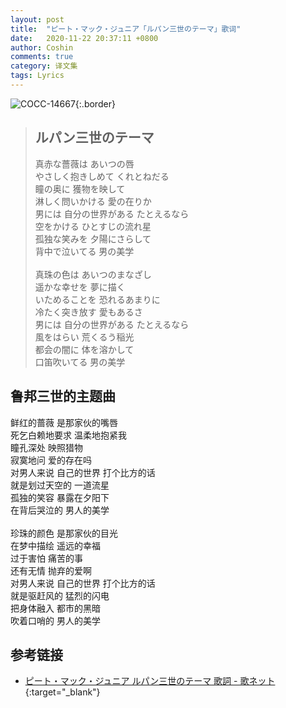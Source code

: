 ```yaml
---
layout: post
title:  "ピート・マック・ジュニア「ルパン三世のテーマ」歌词"
date:   2020-11-22 20:37:11 +0800
author: Coshin
comments: true
category: 译文集
tags: Lyrics
---
```

![COCC-14667](https://columbia.jp/prod-info/jacket/COCC-14667.jpg){:.border}

<blockquote class="original">
  <h2>ルパン三世のテーマ</h2>
  <p>
    真赤な薔薇は あいつの唇<br>
    やさしく抱きしめて くれとねだる<br>
    瞳の奥に 獲物を映して<br>
    淋しく問いかける 愛の在りか<br>
    男には 自分の世界がある たとえるなら<br>
    空をかける ひとすじの流れ星<br>
    孤独な笑みを 夕陽にさらして<br>
    背中で泣いてる 男の美学<br>
    <br>
    真珠の色は あいつのまなざし<br>
    遥かな幸せを 夢に描く<br>
    いためることを 恐れるあまりに<br>
    冷たく突き放す 愛もあるさ<br>
    男には 自分の世界がある たとえるなら<br>
    風をはらい 荒くるう稲光<br>
    都会の闇に 体を溶かして<br>
    口笛吹いてる 男の美学
  </p>
</blockquote>

<div class="translation">
  <h2>鲁邦三世的主题曲</h2>
  <p>
    鲜红的蔷薇 是那家伙的嘴唇<br>
    死乞白赖地要求 温柔地抱紧我<br>
    瞳孔深处 映照猎物<br>
    寂寞地问 爱的存在吗<br>
    对男人来说 自己的世界 打个比方的话<br>
    就是划过天空的 一道流星<br>
    孤独的笑容 暴露在夕阳下<br>
    在背后哭泣的 男人的美学<br>
    <br>
    珍珠的颜色 是那家伙的目光<br>
    在梦中描绘 遥远的幸福<br>
    过于害怕 痛苦的事<br>
    还有无情 抛弃的爱啊<br>
    对男人来说 自己的世界 打个比方的话<br>
    就是驱赶风的 猛烈的闪电<br>
    把身体融入 都市的黑暗<br>
    吹着口哨的 男人的美学
  </p>
</div>

## 参考链接

* [ピート・マック・ジュニア ルパン三世のテーマ 歌詞 - 歌ネット](https://www.uta-net.com/song/39545/){:target="_blank"}
